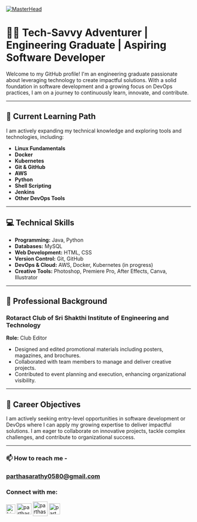 [![MasterHead](https://user-images.githubusercontent.com/10498744/210012254-234538ff-d198-48aa-8964-37e6fd45d227.gif)](https://parthasarathy_g.io)
# 👨‍💻 Tech-Savvy Adventurer | Engineering Graduate | Aspiring Software Developer  

Welcome to my GitHub profile! I'm an engineering graduate passionate about leveraging technology to create impactful solutions. With a solid foundation in software development and a growing focus on DevOps practices, I am on a journey to continuously learn, innovate, and contribute.

---

## 🌟 Current Learning Path  
I am actively expanding my technical knowledge and exploring tools and technologies, including:  
- **Linux Fundamentals**  
- **Docker**  
- **Kubernetes**  
- **Git & GitHub**  
- **AWS**  
- **Python**  
- **Shell Scripting**  
- **Jenkins**  
- **Other DevOps Tools**  

---

## 💻 Technical Skills  
- **Programming:** Java, Python  
- **Databases:** MySQL  
- **Web Development:** HTML, CSS  
- **Version Control:** Git, GitHub  
- **DevOps & Cloud:** AWS, Docker, Kubernetes (in progress)  
- **Creative Tools:** Photoshop, Premiere Pro, After Effects, Canva, Illustrator  

---

## 💼 Professional Background  
### Rotaract Club of Sri Shakthi Institute of Engineering and Technology  
**Role:** Club Editor  
- Designed and edited promotional materials including posters, magazines, and brochures.  
- Collaborated with team members to manage and deliver creative projects.  
- Contributed to event planning and execution, enhancing organizational visibility.  

---

## 🚀 Career Objectives  
I am actively seeking entry-level opportunities in software development or DevOps where I can apply my growing expertise to deliver impactful solutions. I am eager to collaborate on innovative projects, tackle complex challenges, and contribute to organizational success.  

---

### 📫 How to reach me - 
### parthasarathy0580@gmail.com

<h3 align="left">Connect with me:</h3>
<p align="left">
<a href="https://linkedin.com/in/parthasarathyg28" target="blank"><img align="center" src="https://raw.githubusercontent.com/rahuldkjain/github-profile-readme-generator/master/src/images/icons/Social/linked-in-alt.svg" alt="Linkedin" height="25" width="25" /></a>
<a href="https://instagram.com/parthasarathy_._" target="blank"><img align="center" src="https://raw.githubusercontent.com/rahuldkjain/github-profile-readme-generator/master/src/images/icons/Social/instagram.svg" alt="parthasarathy_._" height="30" width="40" /></a>
  <a href="https://www.reddit.com/user/DrigervAlt/" target="blank"><img align="center" src="https://www.iconpacks.net/icons/2/free-reddit-logo-icon-2436-thumb.png" alt="parthasarathy_._" height="40" width="40" /></a>
   <a href="https://t.me/Driger_valt" target="blank"><img align="center" src="https://cdn.pixabay.com/photo/2021/12/27/10/50/telegram-icon-6896828_1280.png" alt="parthasarathy_._" height="30" width="30" /></a>
</p>

